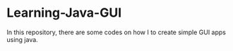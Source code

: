 # Learning-Java-GUI
In this repository, there are some codes on how I to create simple GUI apps using java.

